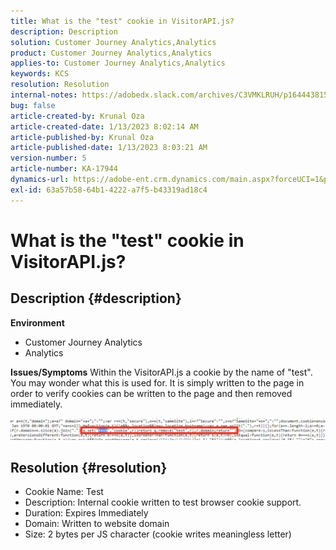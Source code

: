 ```yaml
---
title: What is the "test" cookie in VisitorAPI.js?
description: Description
solution: Customer Journey Analytics,Analytics
product: Customer Journey Analytics,Analytics
applies-to: Customer Journey Analytics,Analytics
keywords: KCS
resolution: Resolution
internal-notes: https://adobedx.slack.com/archives/C3VMKLRUH/p1644438152582239
bug: false
article-created-by: Krunal Oza
article-created-date: 1/13/2023 8:02:14 AM
article-published-by: Krunal Oza
article-published-date: 1/13/2023 8:03:21 AM
version-number: 5
article-number: KA-17944
dynamics-url: https://adobe-ent.crm.dynamics.com/main.aspx?forceUCI=1&pagetype=entityrecord&etn=knowledgearticle&id=0b407392-1893-ed11-aad1-6045bd006793
exl-id: 63a57b58-64b1-4222-a7f5-b43319ad18c4
---
```

# What is the "test" cookie in VisitorAPI.js?

## Description {#description}

<b>Environment</b>
- Customer Journey Analytics
- Analytics



<b>Issues/Symptoms</b>
Within the VisitorAPI.js a cookie by the name of "test". You may wonder what this is used for. It is simply written to the page in order to verify cookies can be written to the page and then removed immediately.

![](assets/___0c407392-1893-ed11-aad1-6045bd006793___.png)


## Resolution {#resolution}


- Cookie Name: Test
- Description: Internal cookie written to test browser cookie support.
- Duration: Expires Immediately
- Domain: Written to website domain
- Size:  2 bytes per JS character (cookie writes meaningless letter)
